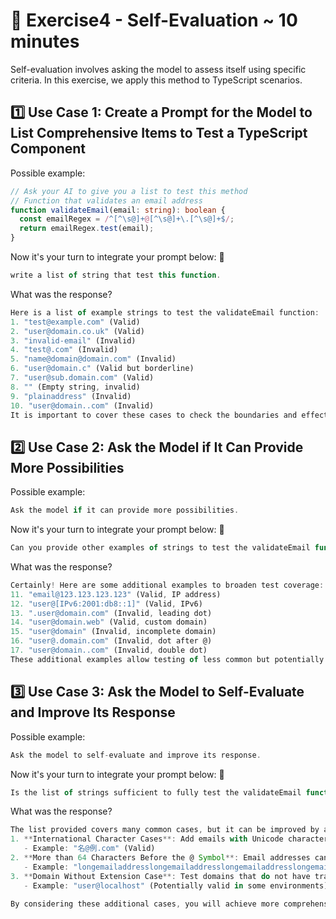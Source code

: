 # 📝 Exercise4 - Self-Evaluation ~ 10 minutes

Self-evaluation involves asking the model to assess itself using specific criteria. In this exercise, we apply this method to TypeScript scenarios.

## 1️⃣ Use Case 1: Create a Prompt for the Model to List Comprehensive Items to Test a TypeScript Component

Possible example:

```typescript
// Ask your AI to give you a list to test this method
// Function that validates an email address
function validateEmail(email: string): boolean {
  const emailRegex = /^[^\s@]+@[^\s@]+\.[^\s@]+$/;
  return emailRegex.test(email);
}
```

Now it's your turn to integrate your prompt below: 👀

```typescript
write a list of string that test this function.
```

What was the response?

```typescript
Here is a list of example strings to test the validateEmail function:
1. "test@example.com" (Valid)
2. "user@domain.co.uk" (Valid)
3. "invalid-email" (Invalid)
4. "test@.com" (Invalid)
5. "name@domain@domain.com" (Invalid)
6. "user@domain.c" (Valid but borderline)
7. "user@sub.domain.com" (Valid)
8. "" (Empty string, invalid)
9. "plainaddress" (Invalid)
10. "user@domain..com" (Invalid)
It is important to cover these cases to check the boundaries and effectiveness of the validateEmail function.
```

## 2️⃣ Use Case 2: Ask the Model if It Can Provide More Possibilities

Possible example:

```typescript
Ask the model if it can provide more possibilities.
```

Now it's your turn to integrate your prompt below:  👀

```typescript
Can you provide other examples of strings to test the validateEmail function?

```

What was the response?

```typescript
Certainly! Here are some additional examples to broaden test coverage:
11. "email@123.123.123.123" (Valid, IP address)
12. "user@[IPv6:2001:db8::1]" (Valid, IPv6)
13. ".user@domain.com" (Invalid, leading dot)
14. "user@domain.web" (Valid, custom domain)
15. "user@domain" (Invalid, incomplete domain)
16. "user@.domain.com" (Invalid, dot after @)
17. "user@domain..com" (Invalid, double dot)
These additional examples allow testing of less common but potentially problematic cases for email validation.
```

## 3️⃣ Use Case 3: Ask the Model to Self-Evaluate and Improve Its Response

Possible example:

```typescript
Ask the model to self-evaluate and improve its response.
```

Now it's your turn to integrate your prompt below: 👀

```typescript
Is the list of strings sufficient to fully test the validateEmail function? If not, how can it be improved?
```

What was the response?

```typescript
The list provided covers many common cases, but it can be improved by adding cases specific to current email standards and considering some rarer configurations. Here are potential improvements:
1. **International Character Cases**: Add emails with Unicode characters to test if the function can handle usernames or domains in other alphabets.
   - Example: "名@例.com" (Valid)
2. **More than 64 Characters Before the @ Symbol**: Email addresses can have up to 64 characters before the @.
   - Example: "longemailaddresslongemailaddresslongemailaddresslongemailaddress@domain.com" (Valid)
3. **Domain Without Extension Case**: Test domains that do not have traditional domain extensions.
   - Example: "user@localhost" (Potentially valid in some environments)

By considering these additional cases, you will achieve more comprehensive validation of the validateEmail function.
```
